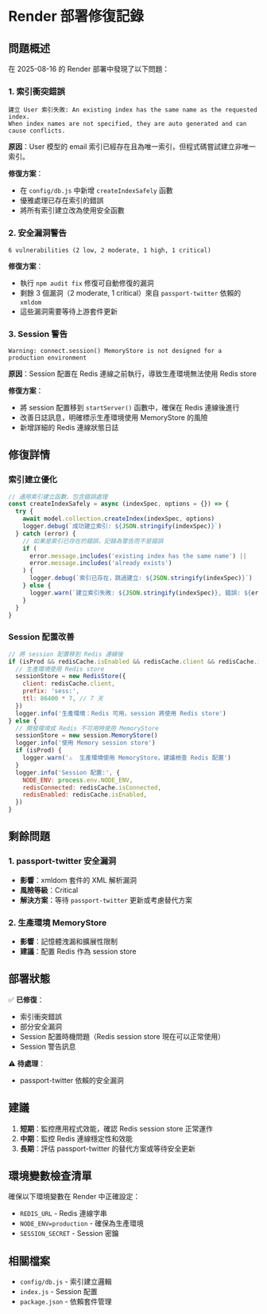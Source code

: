# Render 部署修復記錄

## 問題概述

在 2025-08-16 的 Render 部署中發現了以下問題：

### 1. 索引衝突錯誤

```
建立 User 索引失敗: An existing index has the same name as the requested index.
When index names are not specified, they are auto generated and can cause conflicts.
```

**原因**：User 模型的 email 索引已經存在且為唯一索引，但程式碼嘗試建立非唯一索引。

**修復方案**：

- 在 `config/db.js` 中新增 `createIndexSafely` 函數
- 優雅處理已存在索引的錯誤
- 將所有索引建立改為使用安全函數

### 2. 安全漏洞警告

```
6 vulnerabilities (2 low, 2 moderate, 1 high, 1 critical)
```

**修復方案**：

- 執行 `npm audit fix` 修復可自動修復的漏洞
- 剩餘 3 個漏洞（2 moderate, 1 critical）來自 `passport-twitter` 依賴的 `xmldom`
- 這些漏洞需要等待上游套件更新

### 3. Session 警告

```
Warning: connect.session() MemoryStore is not designed for a production environment
```

**原因**：Session 配置在 Redis 連線之前執行，導致生產環境無法使用 Redis store

**修復方案**：

- 將 session 配置移到 `startServer()` 函數中，確保在 Redis 連線後進行
- 改善日誌訊息，明確標示生產環境使用 MemoryStore 的風險
- 新增詳細的 Redis 連線狀態日誌

## 修復詳情

### 索引建立優化

```javascript
// 通用索引建立函數，包含錯誤處理
const createIndexSafely = async (indexSpec, options = {}) => {
  try {
    await model.collection.createIndex(indexSpec, options)
    logger.debug(`成功建立索引: ${JSON.stringify(indexSpec)}`)
  } catch (error) {
    // 如果是索引已存在的錯誤，記錄為警告而不是錯誤
    if (
      error.message.includes('existing index has the same name') ||
      error.message.includes('already exists')
    ) {
      logger.debug(`索引已存在，跳過建立: ${JSON.stringify(indexSpec)}`)
    } else {
      logger.warn(`建立索引失敗: ${JSON.stringify(indexSpec)}, 錯誤: ${error.message}`)
    }
  }
}
```

### Session 配置改善

```javascript
// 將 session 配置移到 Redis 連線後
if (isProd && redisCache.isEnabled && redisCache.client && redisCache.isConnected) {
  // 生產環境使用 Redis store
  sessionStore = new RedisStore({
    client: redisCache.client,
    prefix: 'sess:',
    ttl: 86400 * 7, // 7 天
  })
  logger.info('生產環境：Redis 可用，session 將使用 Redis store')
} else {
  // 開發環境或 Redis 不可用時使用 MemoryStore
  sessionStore = new session.MemoryStore()
  logger.info('使用 Memory session store')
  if (isProd) {
    logger.warn('⚠️  生產環境使用 MemoryStore，建議檢查 Redis 配置')
  }
  logger.info('Session 配置:', {
    NODE_ENV: process.env.NODE_ENV,
    redisConnected: redisCache.isConnected,
    redisEnabled: redisCache.isEnabled,
  })
}
```

## 剩餘問題

### 1. passport-twitter 安全漏洞

- **影響**：xmldom 套件的 XML 解析漏洞
- **風險等級**：Critical
- **解決方案**：等待 `passport-twitter` 更新或考慮替代方案

### 2. 生產環境 MemoryStore

- **影響**：記憶體洩漏和擴展性限制
- **建議**：配置 Redis 作為 session store

## 部署狀態

✅ **已修復**：

- 索引衝突錯誤
- 部分安全漏洞
- Session 配置時機問題（Redis session store 現在可以正常使用）
- Session 警告訊息

⚠️ **待處理**：

- passport-twitter 依賴的安全漏洞

## 建議

1. **短期**：監控應用程式效能，確認 Redis session store 正常運作
2. **中期**：監控 Redis 連線穩定性和效能
3. **長期**：評估 passport-twitter 的替代方案或等待安全更新

## 環境變數檢查清單

確保以下環境變數在 Render 中正確設定：

- `REDIS_URL` - Redis 連線字串
- `NODE_ENV=production` - 確保為生產環境
- `SESSION_SECRET` - Session 密鑰

## 相關檔案

- `config/db.js` - 索引建立邏輯
- `index.js` - Session 配置
- `package.json` - 依賴套件管理
